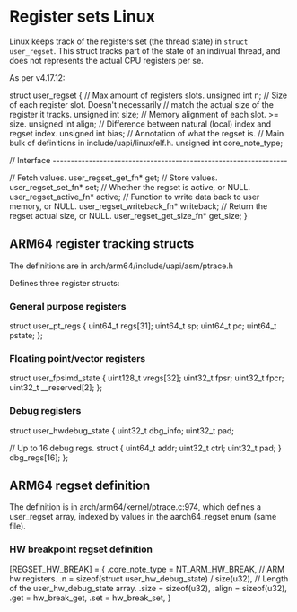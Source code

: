 # Register sets Linux

Linux keeps track of the registers set (the thread state) in `struct user_regset`.
This struct tracks part of the state of an indivual thread, and does not
represents the actual CPU registers per se.

As per v4.17.12:

struct user_regset {
  // Max amount of registers slots.
  unsigned int n;
  // Size of each register slot. Doesn't necessarily
  // match the actual size of the register it tracks.
  unsigned int size;
  // Memory alignment of each slot. >= size.
  unsigned int align;
  // Difference between natural (local) index and regset index.
  unsigned int bias;
  // Annotation of what the regset is.
  // Main bulk of definitions in include/uapi/linux/elf.h.
  unsigned int core_note_type;

  // Interface -----------------------------------------------------------------

  // Fetch values.
  user_regset_get_fn* get;
  // Store values.
  user_regset_set_fn* set;
  // Whether the regset is active, or NULL.
  user_regset_active_fn* active;
  // Function to write data back to user memory, or NULL.
  user_regset_writeback_fn* writeback;
  // Return the regset actual size, or NULL.
  user_regset_get_size_fn* get_size;
}

## ARM64 register tracking structs

The definitions are in arch/arm64/include/uapi/asm/ptrace.h

Defines three register structs:

### General purpose registers

struct user_pt_regs {
  uint64_t regs[31];
  uint64_t sp;
  uint64_t pc;
  uint64_t pstate;
};

### Floating point/vector registers

struct user_fpsimd_state {
  uint128_t vregs[32];
  uint32_t fpsr;
  uint32_t fpcr;
  uint32_t __reserved[2];
};

### Debug registers

struct user_hwdebug_state {
  uint32_t dbg_info;
  uint32_t pad;

  // Up to 16 debug regs.
  struct {
    uint64_t addr;
    uint32_t ctrl;
    uint32_t pad;
  } dbg_regs[16];
};

## ARM64 regset definition

The definition is in arch/arm64/kernel/ptrace.c:974, which defines a user_regset
array, indexed by values in the aarch64_regset enum (same file).

### HW breakpoint regset definition

[REGSET_HW_BREAK] = {
  .core_note_type = NT_ARM_HW_BREAK,                    // ARM hw registers.
  .n = sizeof(struct user_hw_debug_state) / size(u32),  // Length of the user_hw_debug_state array.
  .size = sizeof(u32),
  .align = sizeof(u32),
  .get = hw_break_get,
  .set = hw_break_set,
}
